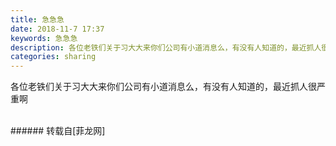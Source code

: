 ```yaml
---
title: 急急急
date: 2018-11-7 17:37
keywords: 急急急
description: 各位老铁们关于习大大来你们公司有小道消息么，有没有人知道的，最近抓人很严重啊
categories: sharing
---
```

<td class="t_f" id="postmessage_2233497">

各位老铁们关于习大大来你们公司有小道消息么，有没有人知道的，最近抓人很严重啊<img alt="" border="0" class="zoom" data-cf-modified-a5b0f5d0f2aba5dafc46d01f-="" file="http://www.flw.ph//mobcent//app/data/phiz/default/36.png" id="aimg_ix3yN" lazyloadthumb="1" onclick="" onmouseover="" src="http://www.flw.ph//mobcent//app/data/phiz/default/36.png"/><br/>
<img alt="" border="0" class="zoom" data-cf-modified-a5b0f5d0f2aba5dafc46d01f-="" file="http://www.flw.ph/data/appbyme/upload/image/201811/07/6CXIOxIMdcZL.jpg" id="aimg_u3fh2" lazyloadthumb="1" onclick="" onmouseover="" src="http://www.flw.ph/data/appbyme/upload/image/201811/07/6CXIOxIMdcZL.jpg"/><br/>
<br/>
</td>
###### 转载自[菲龙网]